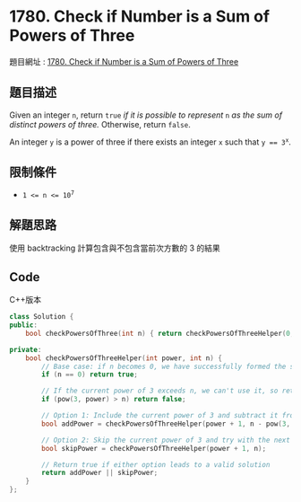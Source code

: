 # 1780. Check if Number is a Sum of Powers of Three

題目網址 : [1780. Check if Number is a Sum of Powers of Three](https://leetcode.com/problems/check-if-number-is-a-sum-of-powers-of-three/description)

## 題目描述

Given an integer `n`, return `true` _if it is possible to represent_ `n` _as the sum of distinct powers of three._ Otherwise, return `false`.

An integer `y` is a power of three if there exists an integer `x` such that <code>y == 3<sup>x</sup></code>.

## 限制條件

- <code>1 <= n <= 10<sup>7</sup></code>

## 解題思路

使用 backtracking 計算包含與不包含當前次方數的 3 的結果

## Code

C++版本

```C++
class Solution {
public:
    bool checkPowersOfThree(int n) { return checkPowersOfThreeHelper(0, n); }

private:
    bool checkPowersOfThreeHelper(int power, int n) {
        // Base case: if n becomes 0, we have successfully formed the sum
        if (n == 0) return true;

        // If the current power of 3 exceeds n, we can't use it, so return false
        if (pow(3, power) > n) return false;

        // Option 1: Include the current power of 3 and subtract it from n
        bool addPower = checkPowersOfThreeHelper(power + 1, n - pow(3, power));

        // Option 2: Skip the current power of 3 and try with the next power
        bool skipPower = checkPowersOfThreeHelper(power + 1, n);

        // Return true if either option leads to a valid solution
        return addPower || skipPower;
    }
};
```
